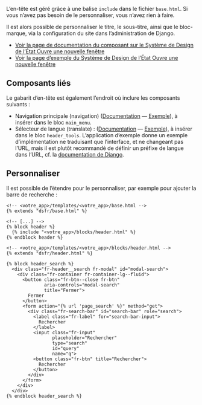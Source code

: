 L’en-tête est géré grâce à une balise `include` dans le fichier `base.html`. Si vous n’avez pas besoin de le personnaliser, vous n’avez rien à faire.

Il est alors possible de personnaliser le titre, le sous-titre, ainsi que le bloc-marque, via la configuration du site dans l’administration de Django.

- <a class="fr-link fr-icon-external-link-line fr-link--icon-right fr-link--lg" href="https://www.systeme-de-design.gouv.fr/elements-d-interface/composants/en-tete" target="_blank" rel="noopener noreferrer">
        Voir la page de documentation du composant sur le Système de Design de l’État
        <span class="fr-sr-only">Ouvre une nouvelle fenêtre</span>
  </a>
- <a class="fr-link fr-icon-external-link-line fr-link--icon-right fr-link--lg" href="https://main--ds-gouv.netlify.app/example/component/header/" target="_blank" rel="noopener noreferrer">
        Voir la page d’exemple du Système de Design de l’État
        <span class="fr-sr-only">Ouvre une nouvelle fenêtre</span>
  </a>

## Composants liés
Le gabarit d’en-tête est également l’endroit où inclure les composants suivants :

- Navigation principale (navigation) ([Documentation](https://www.systeme-de-design.gouv.fr/elements-d-interface/composants/navigation-principale) — [Exemple](https://main--ds-gouv.netlify.app/example/component/navigation/)), à insérer dans le bloc `main_menu`.
- Sélecteur de langue (translate) : ([Documentation](https://www.systeme-de-design.gouv.fr/elements-d-interface/composants/selecteur-de-langue) — [Exemple](https://main--ds-gouv.netlify.app/example/component/translate/)), à insérer dans le bloc `header_tools`. L’application d’exemple donne un exemple d’implémentation ne traduisant que l’interface, et ne changeant pas l’URL, mais il est plutôt recommandé de définir un préfixe de langue dans l’URL, cf. la [documentation de Django](https://docs.djangoproject.com/fr/5.0/topics/i18n/translation/).

## Personnaliser

Il est possible de l’étendre pour le personnaliser, par exemple pour ajouter la barre de recherche :

```{.django}
<!-- <votre_app>/templates/<votre_app>/base.html -->
{% extends "dsfr/base.html" %}

<!-- [...] -->
{% block header %}
  {% include "<votre_app>/blocks/header.html" %}
{% endblock header %}

```

```
<!-- <votre_app>/templates/<votre_app>/blocks/header.html -->
{% extends "dsfr/header.html" %}

{% block header_search %}
  <div class="fr-header__search fr-modal" id="modal-search">
    <div class="fr-container fr-container-lg--fluid">
      <button class="fr-btn--close fr-btn"
              aria-controls="modal-search"
              title="Fermer">
        Fermer
      </button>
      <form action="{% url 'page_search' %}" method="get">
        <div class="fr-search-bar" id="search-bar" role="search">
          <label class="fr-label" for="search-bar-input">
            Rechercher
          </label>
          <input class="fr-input"
                 placeholder="Rechercher"
                 type="search"
                 id="query"
                 name="q">
          <button class="fr-btn" title="Rechercher">
            Rechercher
          </button>
        </div>
      </form>
    </div>
  </div>
{% endblock header_search %}
```
